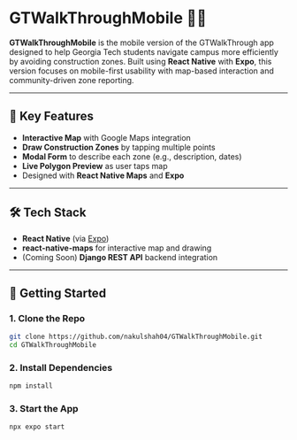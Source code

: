 # GTWalkThroughMobile 🚧📱

**GTWalkThroughMobile** is the mobile version of the GTWalkThrough app designed to help Georgia Tech students navigate campus more efficiently by avoiding construction zones. Built using **React Native** with **Expo**, this version focuses on mobile-first usability with map-based interaction and community-driven zone reporting.

---

## 📲 Key Features

- **Interactive Map** with Google Maps integration
- **Draw Construction Zones** by tapping multiple points
- **Modal Form** to describe each zone (e.g., description, dates)
- **Live Polygon Preview** as user taps map
- Designed with **React Native Maps** and **Expo**

---

## 🛠️ Tech Stack

- **React Native** (via [Expo](https://expo.dev))
- **react-native-maps** for interactive map and drawing
- (Coming Soon) **Django REST API** backend integration

---

## 🚀 Getting Started

### 1. Clone the Repo

```bash
git clone https://github.com/nakulshah04/GTWalkThroughMobile.git
cd GTWalkThroughMobile
```

### 2. Install Dependencies

```bash
npm install
```

### 3. Start the App

```bash
npx expo start
```
